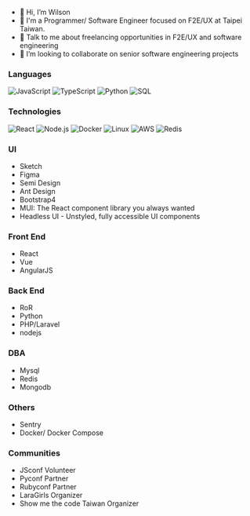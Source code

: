 
- 👋 Hi, I’m Wilson
- 💼 I'm a Programmer/ Software Engineer focused on F2E/UX at Taipei Taiwan.
- 💬 Talk to me about freelancing opportunities in F2E/UX and software engineering
- 👯 I’m looking to collaborate on senior software engineering projects

### Languages

![JavaScript](https://img.shields.io/badge/-JavaScript-000?&logo=JavaScript)
![TypeScript](https://img.shields.io/badge/-TypeScript-000?&logo=TypeScript)
![Python](https://img.shields.io/badge/-Python-000?&logo=Python)
![SQL](https://img.shields.io/badge/-SQL-000?&logo=MySQL)

### Technologies

![React](https://img.shields.io/badge/-React-000?&logo=React)
![Node.js](https://img.shields.io/badge/-Node.js-000?&logo=node.js)
![Docker](https://img.shields.io/badge/-Docker-000?&logo=Docker)
![Linux](https://img.shields.io/badge/-Linux-000?&logo=Linux)
![AWS](https://img.shields.io/badge/-AWS-000?&logo=Amazon-AWS&logoColor=F90)
![Redis](https://img.shields.io/badge/-Redis-000?&logo=Redis)
<!-- ![TensorFlow](https://img.shields.io/badge/-TensorFlow-000?&logo=TensorFlow) -->
<!-- ![Kubernetes](https://img.shields.io/badge/-Kubernetes-000?&logo=Kubernetes) -->

### UI
- Sketch
- Figma
- Semi Design
- Ant Design
- Bootstrap4
- MUI: The React component library you always wanted
- Headless UI - Unstyled, fully accessible UI components

### Front End
- React
- Vue 
- AngularJS  

### Back End
- RoR
- Python
- PHP/Laravel
- nodejs

### DBA
- Mysql
- Redis
- Mongodb

### Others
- Sentry
- Docker/ Docker Compose

### Communities
- JSconf Volunteer
- Pyconf Partner
- Rubyconf Partner
- LaraGirls Organizer
- Show me the code Taiwan Organizer

<!-- ## TODO Milestone -->

